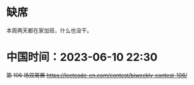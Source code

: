 
# 缺席

本周两天都在家加班，什么也没干。

# 中国时间：2023-06-10 22:30

~~第 106 场双周赛 https://leetcode-cn.com/contest/biweekly-contest-106/~~
